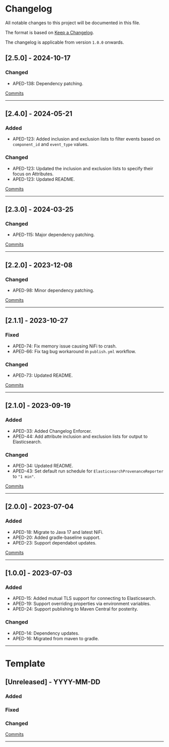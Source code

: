 # Changelog

All notable changes to this project will be documented in this file.

The format is based on [Keep a Changelog](https://keepachangelog.com/en/1.0.0/).

The changelog is applicable from version `1.0.0` onwards.

## [2.5.0] - 2024-10-17

### Changed

- APED-138: Dependency patching.

[Commits](https://github.com/brightsparklabs/nifi-provenance-reporting-bundle/compare/2.4.0...2.5.0)

---

## [2.4.0] - 2024-05-21

### Added

- APED-123: Added inclusion and exclusion lists to filter events based on `component_id` and `event_type` values.

### Changed

- APED-123: Updated the inclusion and exclusion lists to specify their focus on Attributes.
- APED-123: Updated README.

[Commits](https://github.com/brightsparklabs/nifi-provenance-reporting-bundle/compare/2.3.0...2.4.0)

---

## [2.3.0] - 2024-03-25

### Changed

- APED-115: Major dependency patching.

[Commits](https://github.com/brightsparklabs/nifi-provenance-reporting-bundle/compare/2.2.0...2.3.0)

---

## [2.2.0] - 2023-12-08

### Changed

- APED-98: Minor dependency patching.

[Commits](https://github.com/brightsparklabs/nifi-provenance-reporting-bundle/compare/2.1.1...2.2.0)

---

## [2.1.1] - 2023-10-27

### Fixed

- APED-74: Fix memory issue causing NiFi to crash.
- APED-66: Fix tag bug workaround in `publish.yml` workflow.

### Changed

- APED-73: Updated README.

[Commits](https://github.com/brightsparklabs/nifi-provenance-reporting-bundle/compare/2.1.0...2.1.1)

---

## [2.1.0] - 2023-09-19

### Added

- APED-33: Added Changelog Enforcer.
- APED-44: Add attribute inclusion and exclusion lists for output to Elasticsearch.

### Changed

- APED-34: Updated README.
- APED-43: Set default run schedule for `ElasticsearchProvenanceReporter` to `"1 min"`.

[Commits](https://github.com/brightsparklabs/nifi-provenance-reporting-bundle/compare/2.0.0...2.1.0)

---

## [2.0.0] - 2023-07-04

### Added

- APED-18: Migrate to Java 17 and latest NiFi.
- APED-20: Added gradle-baseline support.
- APED-23: Support dependabot updates.

[Commits](https://github.com/brightsparklabs/nifi-provenance-reporting-bundle/compare/1.0.0...2.0.0)

---

## [1.0.0] - 2023-07-03

### Added

- APED-15: Added mutual TLS support for connecting to Elasticsearch.
- APED-19: Support overriding properties via environment variables.
- APED-24: Support publishing to Maven Central for posterity.

### Changed

- APED-14: Dependency updates.
- APED-16: Migrated from maven to gradle.

---

# Template

## [Unreleased] - YYYY-MM-DD

### Added

### Fixed

### Changed

[Commits](https://github.com/brightsparklabs/nifi-provenance-reporting-bundle/compare/2.0.0...)

---
